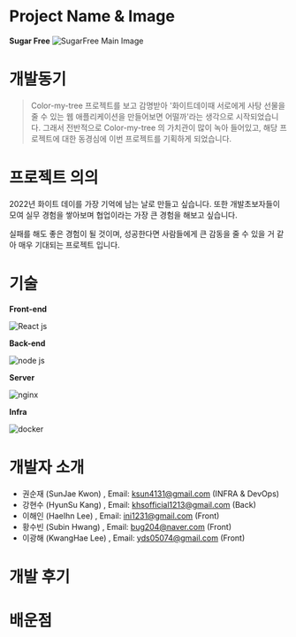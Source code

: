 # Project Name & Image
**Sugar Free**
![SugarFree Main Image](https://github.com/Team-Ssery/SugarFree/blob/main/Front/public/img/candyMachine_512.png)

# 개발동기



> Color-my-tree 프로젝트를 보고 감명받아 '화이트데이때 서로에게 사탕 선물을 줄 수 있는 웹 애플리케이션을 만들어보면 어떨까'라는 생각으로 시작되었습니다. 그래서 전반적으로 Color-my-tree 의 가치관이 많이 녹아 들어있고, 해당 프로젝트에 대한 동경심에 이번 프로젝트를 기획하게 되었습니다.
> 

# 프로젝트 의의

2022년 화이트 데이를 가장 기억에 남는 날로 만들고 싶습니다. 또한 개발초보자들이 모여 실무 경험을 쌓아보며 협업이라는 가장 큰 경험을 해보고 싶습니다.

실패를 해도 좋은 경험이 될 것이며, 성공한다면 사람들에게 큰 감동을 줄 수 있을 거 같아 매우 기대되는 프로젝트 입니다.

# 기술

**Front-end**

![React js](https://blog.kakaocdn.net/dn/c5yaqz/btqXXVBqHvp/SEBAeKYrkouV6xZGcWDa9k/img.webp)


**Back-end**

![node js](https://media.istockphoto.com/vectors/nodejs-vector-logo-backend-programming-in-javascript-server-vector-id1195857274?k=20&m=1195857274&s=170667a&w=0&h=k8oHsv3ehrvhviozLlvhEjGHweiHU7hbBv7bHEkgUqc=)



**Server**

![nginx](https://t1.daumcdn.net/cfile/tistory/993F764E5B14EA5C02)


**Infra**


![docker](https://subicura.com/assets/article_images/2017-01-19-docker-guide-for-beginners-1/docker-logo.png)


# 개발자 소개

 

 

 - 권순재 (SunJae Kwon) , Email: ksun4131@gmail.com (INFRA & DevOps)
 - 강현수 (HyunSu Kang) , Email: khsofficial1213@gmail.com (Back)
 - 이해인 (HaeIhn Lee) , Email: ini1231@gmail.com (Front)
 - 황수빈 (Subin Hwang) , Email: bug204@naver.com (Front)
 - 이광해 (KwangHae Lee) , Email: yds05074@gmail.com (Front)

# 개발 후기


# 배운점 
